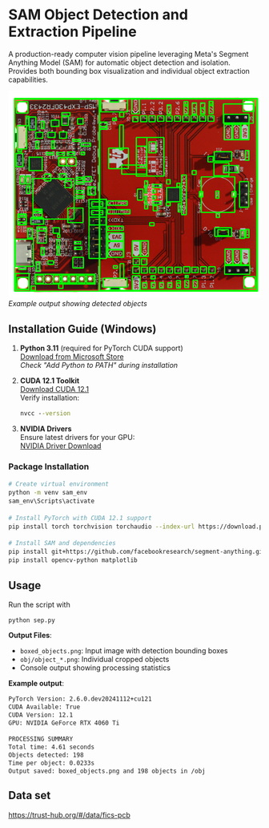 # SAM Object Detection and Extraction Pipeline

A production-ready computer vision pipeline leveraging Meta's Segment Anything Model (SAM) for automatic object detection and isolation. Provides both bounding box visualization and individual object extraction capabilities.

![SAM Pipeline Demo](boxed_objects.png) *Example output showing detected objects*

## Installation Guide (Windows)

1. **Python 3.11** (required for PyTorch CUDA support)  
   [Download from Microsoft Store](https://apps.microsoft.com/detail/python-311/9NRWMJP3RSLX?hl=en-us&gl=US)  
   *Check "Add Python to PATH" during installation*

2. **CUDA 12.1 Toolkit**  
   [Download CUDA 12.1](https://developer.nvidia.com/cuda-12-1-0-download-archive)  
   Verify installation:
   ```cmd
   nvcc --version
   ```

3. **NVIDIA Drivers**  
   Ensure latest drivers for your GPU:  
   [NVIDIA Driver Download](https://www.nvidia.com/Download/index.aspx)

### Package Installation
```bash
# Create virtual environment
python -m venv sam_env
sam_env\Scripts\activate

# Install PyTorch with CUDA 12.1 support
pip install torch torchvision torchaudio --index-url https://download.pytorch.org/whl/cu121

# Install SAM and dependencies
pip install git+https://github.com/facebookresearch/segment-anything.git
pip install opencv-python matplotlib
```

## Usage
Run the script with
```
python sep.py
```

**Output Files**:
   - `boxed_objects.png`: Input image with detection bounding boxes
   - `obj/object_*.png`: Individual cropped objects
   - Console output showing processing statistics

**Example output**:
```
PyTorch Version: 2.6.0.dev20241112+cu121
CUDA Available: True
CUDA Version: 12.1
GPU: NVIDIA GeForce RTX 4060 Ti

PROCESSING SUMMARY
Total time: 4.61 seconds
Objects detected: 198
Time per object: 0.0233s
Output saved: boxed_objects.png and 198 objects in /obj
```

## Data set
https://trust-hub.org/#/data/fics-pcb